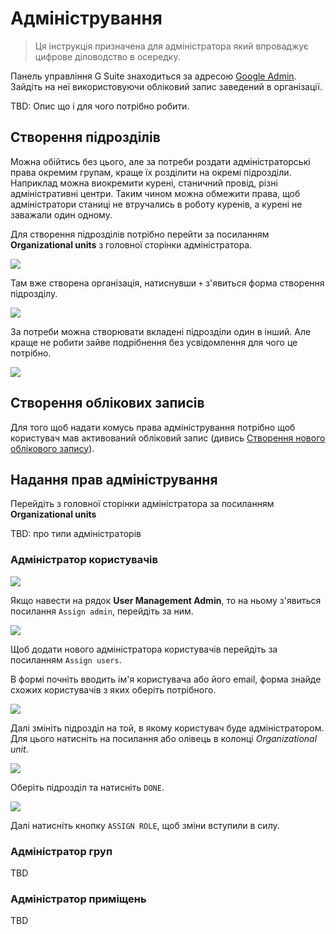 # Адміністрування

> Ця інструкція призначена для адміністратора який впроваджує цифрове діловодство в осередку.

Панель управління G Suite знаходиться за адресою [Google Admin](https://admin.google.com/).
Зайдіть на неї використовуючи обліковий запис заведений в організації.

TBD: Опис що і для чого потрібно робити.

## Створення підрозділів

Можна обійтись без цього, але за потреби роздати адміністраторські права окремим групам, краще їх розділити на окремі підрозділи.
Наприклад можна виокремити курені, станичний провід, різні адміністративні центри. Таким чином можна обмежити права, щоб адміністратори станиці не втручались в роботу куренів, а курені не заважали один одному.

Для створення підрозділів потрібно перейти за посиланням __Organizational units__ з головної сторінки адміністратора.

![](img/norg1.png)

Там вже створена організація, натиснувши `+` з'явиться форма створення підрозділу.

![](img/norg2.png)

За потреби можна створювати вкладені підрозділи один в інший.
Але краще не робити зайве подрібнення без усвідомлення для чого це потрібно.

![](img/norg3.png)

## Створення облікових записів

Для того щоб надати комусь права адміністрування потрібно щоб користувач мав активований обліковий запис (дивись [Створення нового облікового запису](management.md)).

## Надання прав адміністрування

Перейдіть з головної сторінки адміністратора за посиланням __Organizational units__

TBD: про типи адміністраторів

### Адміністратор користувачів

![](img/roles1.png)

Якщо навести на рядок __User Management Admin__, то на ньому з'явиться посилання `Assign admin`, перейдіть за ним.

![](img/roles2.png)

Щоб додати нового адміністратора користувачів перейдіть за посиланням `Assign users`.

В формі почніть вводить ім'я користувача або його email, форма знайде схожих користувачів з яких оберіть потрібного.

![](img/roles3.png)

Далі змініть підрозділ на той, в якому користувач буде адміністратором.
Для цього натисніть на посилання або олівець в колонці _Organizational unit_.

![](img/roles4.png)

Оберіть підрозділ та натисніть `DONE`.

![](img/roles5.png)

Далі натисніть кнопку `ASSIGN ROLE`, щоб зміни вступили в силу.

### Адміністратор груп

TBD

### Адміністратор приміщень

TBD
